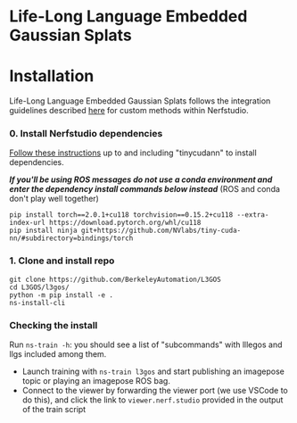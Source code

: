 # Life-Long Language Embedded Gaussian Splats
<!--<div align='center'>
<img src="https://www.lerf.io/data/nerf_render.svg" height="230px">
</div>-->

# Installation
Life-Long Language Embedded Gaussian Splats follows the integration guidelines described [here](https://docs.nerf.studio/developer_guides/new_methods.html) for custom methods within Nerfstudio. 
### 0. Install Nerfstudio dependencies
[Follow these instructions](https://docs.nerf.studio/quickstart/installation.html) up to and including "tinycudann" to install dependencies.

 ***If you'll be using ROS messages do not use a conda environment and enter the dependency install commands below instead*** (ROS and conda don't play well together)

 ```
 pip install torch==2.0.1+cu118 torchvision==0.15.2+cu118 --extra-index-url https://download.pytorch.org/whl/cu118
 pip install ninja git+https://github.com/NVlabs/tiny-cuda-nn/#subdirectory=bindings/torch
 ```
### 1. Clone and install repo
```
git clone https://github.com/BerkeleyAutomation/L3GOS
cd L3GOS/l3gos/
python -m pip install -e .
ns-install-cli
```

### Checking the install
Run `ns-train -h`: you should see a list of "subcommands" with lllegos and llgs included among them.


- Launch training with `ns-train l3gos` and start publishing an imagepose topic or playing an imagepose ROS bag. 
- Connect to the viewer by forwarding the viewer port (we use VSCode to do this), and click the link to `viewer.nerf.studio` provided in the output of the train script

<!--
## Relevancy Map Normalization
By default, the viewer shows **raw** relevancy scaled with the turbo colormap. As values lower than 0.5 correspond to irrelevant regions, **we recommend setting the `range` parameter to (-1.0, 1.0)**. To match the visualization from the paper, check the `Normalize` tick-box, which stretches the values to use the full colormap.

The images below show the rgb, raw, centered, and normalized output views for the query "Lily".


<div align='center'>
<img src="readme_images/lily_rgb.jpg" width="150px">
<img src="readme_images/lily_raw.jpg" width="150px">
<img src="readme_images/lily_centered.jpg" width="150px">
<img src="readme_images/lily_normalized.jpg" width="150px">
</div>


# Extending LERF
Be mindful that code for visualization will change as more features are integrated into Nerfstudio, so if you fork this repo and build off of it, check back regularly for extra changes.
### Issues
Please open Github issues for any installation/usage problems you run into. We've tried to support as broad a range of GPUs as possible with `lerf-lite`, but it might be necessary to provide even more low-footprint versions. Thank you!
#### Known TODOs
- [ ] Integrate into `ns-render` commands to render videos from the command line with custom prompts
### Using custom image encoders
We've designed the code to modularly accept any image encoder that implements the interface in `BaseImageEncoder` (`image_encoder.py`). An example of different encoder implementations can be seen in `clip_encoder.py` vs `openclip_encoder.py`, which implement OpenAI's CLIP and OpenCLIP respectively.
### Code structure
(TODO expand this section)
The main file to look at for editing and building off LERF is `lerf.py`, which extends the Nerfacto model from Nerfstudio, adds an additional language field, losses, and visualization. The CLIP and DINO pre-processing are carried out by `pyramid_interpolator.py` and `dino_dataloader.py`.

## Bibtex
If you find this useful, please cite the paper!
<pre id="codecell0">@inproceedings{lerf2023,
&nbsp;author = {Kerr, Justin and Kim, Chung Min and Goldberg, Ken and Kanazawa, Angjoo and Tancik, Matthew},
&nbsp;title = {LERF: Language Embedded Radiance Fields},
&nbsp;booktitle = {International Conference on Computer Vision (ICCV)},
&nbsp;year = {2023},
} </pre>
-->